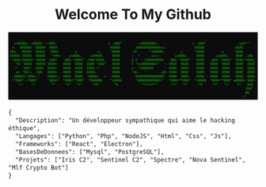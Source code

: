 <h1 align="center"> Welcome To My Github </h1>
<img src="https://raw.githubusercontent.com/mael0salah/mael0salah/refs/heads/main/bg.png">

```
{
  "Description": "Un développeur sympathique qui aime le hacking éthique",
  "Langages": ["Python", "Php", "NodeJS", "Html", "Css", "Js"],
  "Frameworks": ["React", "Electron"],
  "BasesDeDonnees": ["Mysql", "PostgreSQL"],
  "Projets": ["Iris C2", "Sentinel C2", "Spectre", "Nova Sentinel", "Mlf Crypto Bot"]
}
```

